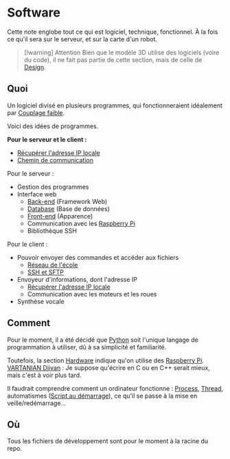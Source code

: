 # Software 
Cette note englobe tout ce qui est logiciel, technique, fonctionnel. 
À la fois ce qu'il sera sur le serveur, et sur la carte d'un robot. 

> [!warning] Attention
> Bien que le modèle 3D utilise des logiciels (voire du code), il ne fait pas partie de cette section, mais de celle de [Design](Design.md). 

## Quoi 
Un logiciel divisé en plusieurs programmes, qui fonctionneraient idéalement par [Couplage faible](docs/Guides/Couplage%20faible.md). 

Voici des idées de programmes. 

**Pour le serveur et le client :** 

- [Récupérer l'adresse IP locale](Software/Récupérer%20l'adresse%20IP%20locale.md) 
- [Chemin de communication](Software/Chemin%20de%20communication.md) 

Pour le serveur : 

- Gestion des programmes 
- Interface web 
	- [Back-end](Software/Back-end.md) (Framework Web) 
	- [Database](Software/Database.md) (Base de données) 
	- [Front-end](Software/Front-end.md) (Apparence) 
	- Communication avec les [Raspberry Pi](Guides/Raspberry%20Pi.md) 
	- Bibliothèque SSH 

Pour le client : 

- Pouvoir envoyer des commandes et accéder aux fichiers 
	- [Réseau de l'école](Software/Réseau%20de%20l'école.md) 
	- [SSH et SFTP](Software/SSH%20et%20SFTP.md) 
- Envoyeur d'informations, dont l'adresse IP 
	- [Récupérer l'adresse IP locale](Software/Récupérer%20l'adresse%20IP%20locale.md) 
	- Communication avec les moteurs et les roues 
- Synthèse vocale 

## Comment 
Pour le moment, il a été décidé que [Python](Guides/Python.md) soit l'unique langage de programmation à utiliser, dû à sa simplicité et familiarité. 

Toutefois, la section [Hardware](Hardware.md) indique qu'on utilise des [Raspberry Pi](docs/Guides/Raspberry%20Pi.md). [VARTANIAN Djivan](VARTANIAN%20Djivan) : Je suppose qu'écrire en C ou en C++ serait mieux, mais c'est à voir plus tard. 

Il faudrait comprendre comment un ordinateur fonctionne : [Process](Guides/Process.md), [Thread](Guides/Thread.md), automatismes ([Script au démarrage](Software/Script%20au%20démarrage.md)), ce qu'il se passe à la mise en veille/redémarrage... 

## Où 
Tous les fichiers de développement sont pour le moment à la racine du repo. 

